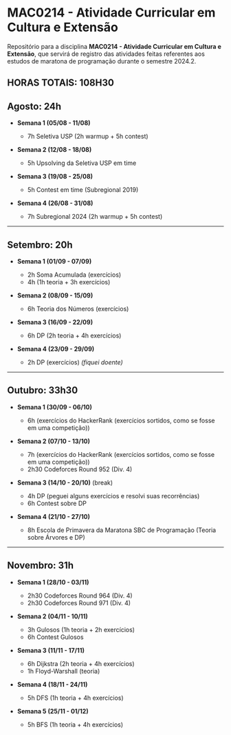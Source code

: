 # MAC0214 - Atividade Curricular em Cultura e Extensão

Repositório para a disciplina **MAC0214 - Atividade Curricular em Cultura e Extensão**, que servirá de registro das atividades feitas referentes aos estudos de maratona de programação durante o semestre 2024.2.

**HORAS TOTAIS: 108H30**
---

## **Agosto: 24h**

- **Semana 1 (05/08 - 11/08)**
  - 7h Seletiva USP (2h warmup + 5h contest)

- **Semana 2 (12/08 - 18/08)**
  - 5h Upsolving da Seletiva USP em time

- **Semana 3 (19/08 - 25/08)**
  - 5h Contest em time (Subregional 2019)

- **Semana 4 (26/08 - 31/08)**
  - 7h Subregional 2024 (2h warmup + 5h contest)

---

## **Setembro: 20h**

- **Semana 1 (01/09 - 07/09)**
  - 2h Soma Acumulada (exercícios)
  - 4h (1h teoria + 3h exercícios)

- **Semana 2 (08/09 - 15/09)**
  - 6h Teoria dos Números (exercícios)

- **Semana 3 (16/09 - 22/09)**
  - 6h DP (2h teoria + 4h exercícios)
    
- **Semana 4 (23/09 - 29/09)**
  - 2h DP (exercícios) _(fiquei doente)_

---

## **Outubro: 33h30**

- **Semana 1 (30/09 - 06/10)**
  - 6h (exercícios do HackerRank (exercícios sortidos, como se fosse em uma competição))
    
- **Semana 2 (07/10 - 13/10)**
  - 7h (exercícios do HackerRank (exercícios sortidos, como se fosse em uma competição))
  - 2h30 Codeforces Round 952 (Div. 4)

- **Semana 3 (14/10 - 20/10)** (break)
  - 4h DP (peguei alguns exercícios e resolvi suas recorrências)
  - 6h Contest sobre DP 

- **Semana 4 (21/10 - 27/10)**
  - 8h Escola de Primavera da Maratona SBC de Programação (Teoria sobre Árvores e DP)

---

## **Novembro: 31h**

- **Semana 1 (28/10 - 03/11)**
  - 2h30 Codeforces Round 964 (Div. 4) 
  - 2h30 Codeforces Round 971 (Div. 4) 

- **Semana 2 (04/11 - 10/11)**
  - 3h Gulosos (1h teoria + 2h exercícios)
  - 6h Contest Gulosos

- **Semana 3 (11/11 - 17/11)**
  - 6h Dijkstra (2h teoria + 4h exercícios) 
  - 1h Floyd-Warshall (teoria)

- **Semana 4 (18/11 - 24/11)**
  - 5h DFS (1h teoria + 4h exercícios) 

- **Semana 5 (25/11 - 01/12)**
  - 5h BFS (1h teoria + 4h exercícios) 

